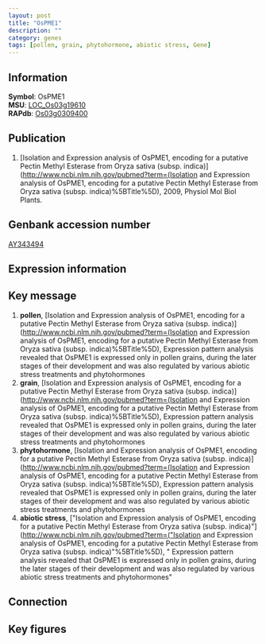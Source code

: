 ```yaml
---
layout: post
title: "OsPME1"
description: ""
category: genes
tags: [pollen, grain, phytohormone, abiotic stress, Gene]
---
```


## Information
__Symbol__: OsPME1  
__MSU__: [LOC_Os03g19610](http://rice.plantbiology.msu.edu/cgi-bin/ORF_infopage.cgi?orf=LOC_Os03g19610)  
__RAPdb__: [Os03g0309400](http://rapdb.dna.affrc.go.jp/viewer/gbrowse_details/irgsp1?name=Os03g0309400)  

## Publication
1. [Isolation and Expression analysis of OsPME1, encoding for a putative Pectin Methyl Esterase from Oryza sativa (subsp. indica)](http://www.ncbi.nlm.nih.gov/pubmed?term=(Isolation and Expression analysis of OsPME1, encoding for a putative Pectin Methyl Esterase from Oryza sativa (subsp. indica)%5BTitle%5D), 2009, Physiol Mol Biol Plants.

## Genbank accession number
[AY343494](http://www.ncbi.nlm.nih.gov/nuccore/AY343494)

## Expression information

## Key message
1. __pollen__, [Isolation and Expression analysis of OsPME1, encoding for a putative Pectin Methyl Esterase from Oryza sativa (subsp. indica)](http://www.ncbi.nlm.nih.gov/pubmed?term=(Isolation and Expression analysis of OsPME1, encoding for a putative Pectin Methyl Esterase from Oryza sativa (subsp. indica)%5BTitle%5D),  Expression pattern analysis revealed that OsPME1 is expressed only in pollen grains, during the later stages of their development and was also regulated by various abiotic stress treatments and phytohormones
2. __grain__, [Isolation and Expression analysis of OsPME1, encoding for a putative Pectin Methyl Esterase from Oryza sativa (subsp. indica)](http://www.ncbi.nlm.nih.gov/pubmed?term=(Isolation and Expression analysis of OsPME1, encoding for a putative Pectin Methyl Esterase from Oryza sativa (subsp. indica)%5BTitle%5D),  Expression pattern analysis revealed that OsPME1 is expressed only in pollen grains, during the later stages of their development and was also regulated by various abiotic stress treatments and phytohormones
3. __phytohormone__, [Isolation and Expression analysis of OsPME1, encoding for a putative Pectin Methyl Esterase from Oryza sativa (subsp. indica)](http://www.ncbi.nlm.nih.gov/pubmed?term=(Isolation and Expression analysis of OsPME1, encoding for a putative Pectin Methyl Esterase from Oryza sativa (subsp. indica)%5BTitle%5D),  Expression pattern analysis revealed that OsPME1 is expressed only in pollen grains, during the later stages of their development and was also regulated by various abiotic stress treatments and phytohormones
4. __abiotic stress__, ["Isolation and Expression analysis of OsPME1, encoding for a putative Pectin Methyl Esterase from Oryza sativa (subsp. indica)"](http://www.ncbi.nlm.nih.gov/pubmed?term=("Isolation and Expression analysis of OsPME1, encoding for a putative Pectin Methyl Esterase from Oryza sativa (subsp. indica)"%5BTitle%5D), " Expression pattern analysis revealed that OsPME1 is expressed only in pollen grains, during the later stages of their development and was also regulated by various abiotic stress treatments and phytohormones"

## Connection

## Key figures


